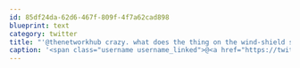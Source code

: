 ```yaml
---
id: 85df24da-62d6-467f-809f-4f7a62cad898
blueprint: text
category: twitter
title: "'@thenetworkhub crazy. what does the thing on the wind-shield say?"
caption: '<span class="username username_linked">@<a href="https://twitter.com/thenetworkhub" title="The Network Hub">thenetworkhub</a></span> crazy. what does the thing on the wind-shield say?'
---
```

